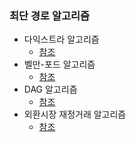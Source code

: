 ### 최단 경로 알고리즘
- 다익스트라 알고리즘
    - <a href="https://github.com/hongjw1991/Java-DataStructure-Algorithm-DesignPattern/tree/master/algorithm/problem_solve/shortest_path/dijkstra">참조</a>
- 벨만-포드 알고리즘
    - <a href="https://github.com/hongjw1991/Java-DataStructure-Algorithm-DesignPattern/tree/master/algorithm/problem_solve/shortest_path/bellmanford">참조</a>
- DAG 알고리즘
    - <a href="https://github.com/hongjw1991/Java-DataStructure-Algorithm-DesignPattern/tree/master/algorithm/problem_solve/shortest_path/dag_shortest_path">참조</a>
- 외환시장 재정거래 알고리즘
    - <a href="https://github.com/hongjw1991/Java-DataStructure-Algorithm-DesignPattern/tree/master/algorithm/problem_solve/shortest_path/forex_market">참조</a>